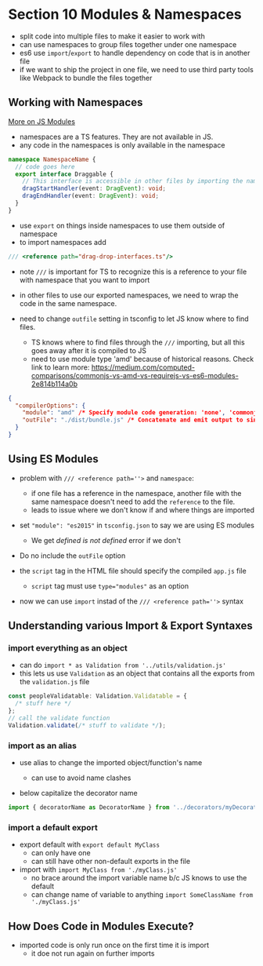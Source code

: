 # Section 10 Modules & Namespaces

- split code into multiple files to make it easier to work with
- can use namespaces to group files together under one namespace
- es6 use `import`/`export` to handle dependency on code that is in another file
- if we want to ship the project in one file, we need to use third party tools like Webpack to bundle the files together

## Working with Namespaces

[More on JS Modules](https://medium.com/computed-comparisons/commonjs-vs-amd-vs-requirejs-vs-es6-modules-2e814b114a0b)

- namespaces are a TS features. They are not available in JS.
- any code in the namespaces is only available in the namespace

```ts
namespace NamespaceName {
  // code goes here
  export interface Draggable {
    // This interface is accessible in other files by importing the namespace
    dragStartHandler(event: DragEvent): void;
    dragEndHandler(event: DragEvent): void;
  }
}
```

- use `export` on things inside namespaces to use them outside of namespace
- to import namespaces add

```ts
/// <reference path="drag-drop-interfaces.ts"/>
```

- note `///` is important for TS to recognize this is a reference to your file with namespace that you want to import

- in other files to use our exported namespaces, we need to wrap the code in the same namespace.

- need to change `outfile` setting in tsconfig to let JS know where to find files.
  - TS knows where to find files through the `///` importing, but all this goes away after it is compiled to JS
  - need to use module type 'amd' because of historical reasons. Check link to learn more: https://medium.com/computed-comparisons/commonjs-vs-amd-vs-requirejs-vs-es6-modules-2e814b114a0b

```json
{
  "compilerOptions": {
    "module": "amd" /* Specify module code generation: 'none', 'commonjs', 'amd', 'system', 'umd', 'es2015', or 'ESNext'. */,
    "outFile": "./dist/bundle.js" /* Concatenate and emit output to single file. */
  }
}
```

## Using ES Modules

- problem with `/// <reference path=''>` and `namespace`:

  - if one file has a reference in the namespace, another file with the same namespace doesn't need to add the `reference` to the file.
  - leads to issue where we don't know if and where things are imported

- set `"module": "es2015"` in `tsconfig.json` to say we are using ES modules
  - We get _defined is not defined_ error if we don't
- Do no include the `outFile` option
- the `script` tag in the HTML file should specify the compiled `app.js` file

  - `script` tag must use `type="modules"` as an option

- now we can use `import` instad of the `/// <reference path=''>` syntax

## Understanding various Import & Export Syntaxes

### import everything as an object

- can do `import * as Validation from '../utils/validation.js'`
- this lets us use `Validation` as an object that contains all the exports from the `validation.js` file

```ts
const peopleValidatable: Validation.Validatable = {
  /* stuff here */
};
// call the validate function
Validation.validate(/* stuff to validate */);
```

### import as an alias

- use alias to change the imported object/function's name

  - can use to avoid name clashes

- below capitalize the decorator name

```ts
import { decoratorName as DecoratorName } from '../decorators/myDecorator.js';
```

### import a default export

- export default with `export default MyClass`
  - can only have one
  - can still have other non-default exports in the file
- import with `import MyClass from './myClass.js'`
  - no brace around the import variable name b/c JS knows to use the default
  - can change name of variable to anything `import SomeClassName from './myClass.js'`

## How Does Code in Modules Execute?

- imported code is only run once on the first time it is import
  - it doe not run again on further imports
